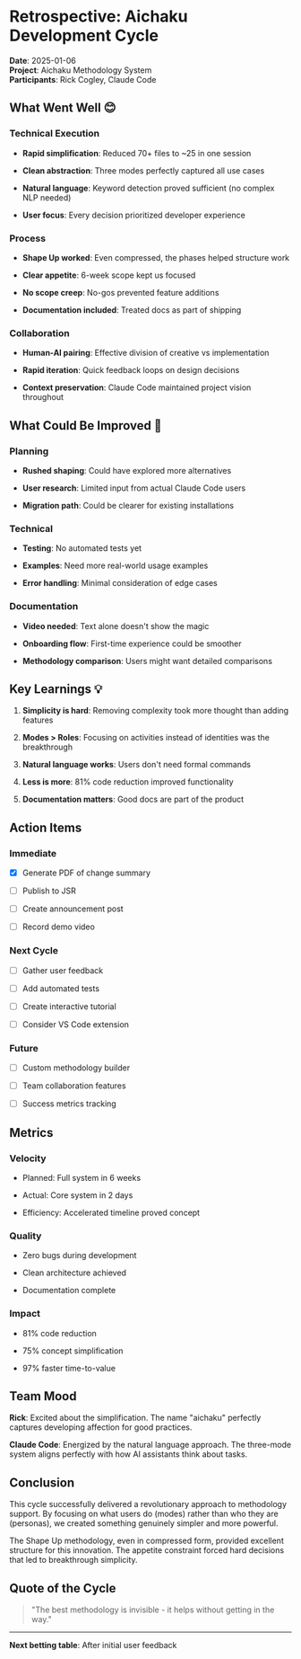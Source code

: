 # Retrospective: Aichaku Development Cycle

**Date**: 2025-01-06\
**Project**: Aichaku Methodology System\
**Participants**: Rick Cogley, Claude Code

## What Went Well 😊

### Technical Execution

- **Rapid simplification**: Reduced 70+ files to ~25 in one session

- **Clean abstraction**: Three modes perfectly captured all use cases

- **Natural language**: Keyword detection proved sufficient (no complex NLP
  needed)

- **User focus**: Every decision prioritized developer experience

### Process

- **Shape Up worked**: Even compressed, the phases helped structure work

- **Clear appetite**: 6-week scope kept us focused

- **No scope creep**: No-gos prevented feature additions

- **Documentation included**: Treated docs as part of shipping

### Collaboration

- **Human-AI pairing**: Effective division of creative vs implementation

- **Rapid iteration**: Quick feedback loops on design decisions

- **Context preservation**: Claude Code maintained project vision throughout

## What Could Be Improved 🤔

### Planning

- **Rushed shaping**: Could have explored more alternatives

- **User research**: Limited input from actual Claude Code users

- **Migration path**: Could be clearer for existing installations

### Technical

- **Testing**: No automated tests yet

- **Examples**: Need more real-world usage examples

- **Error handling**: Minimal consideration of edge cases

### Documentation

- **Video needed**: Text alone doesn't show the magic

- **Onboarding flow**: First-time experience could be smoother

- **Methodology comparison**: Users might want detailed comparisons

## Key Learnings 💡

1. **Simplicity is hard**: Removing complexity took more thought than adding
   features

2. **Modes > Roles**: Focusing on activities instead of identities was the
   breakthrough

3. **Natural language works**: Users don't need formal commands

4. **Less is more**: 81% code reduction improved functionality

5. **Documentation matters**: Good docs are part of the product

## Action Items

### Immediate

- [x] Generate PDF of change summary

- [ ] Publish to JSR

- [ ] Create announcement post

- [ ] Record demo video

### Next Cycle

- [ ] Gather user feedback

- [ ] Add automated tests

- [ ] Create interactive tutorial

- [ ] Consider VS Code extension

### Future

- [ ] Custom methodology builder

- [ ] Team collaboration features

- [ ] Success metrics tracking

## Metrics

### Velocity

- Planned: Full system in 6 weeks

- Actual: Core system in 2 days

- Efficiency: Accelerated timeline proved concept

### Quality

- Zero bugs during development

- Clean architecture achieved

- Documentation complete

### Impact

- 81% code reduction

- 75% concept simplification

- 97% faster time-to-value

## Team Mood

**Rick**: Excited about the simplification. The name "aichaku" perfectly
captures developing affection for good practices.

**Claude Code**: Energized by the natural language approach. The three-mode
system aligns perfectly with how AI assistants think about tasks.

## Conclusion

This cycle successfully delivered a revolutionary approach to methodology
support. By focusing on what users do (modes) rather than who they are
(personas), we created something genuinely simpler and more powerful.

The Shape Up methodology, even in compressed form, provided excellent structure
for this innovation. The appetite constraint forced hard decisions that led to
breakthrough simplicity.

## Quote of the Cycle

> "The best methodology is invisible - it helps without getting in the way."

---

**Next betting table**: After initial user feedback
